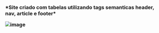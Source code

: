<h3>*Site criado com tabelas utilizando tags semanticas header, nav, article e footer*

![image](https://github.com/gabrielarebeca/Desafio_TabelasSemanticas/assets/110422932/daa6bdbb-c469-4592-9d85-922d4b204632)
